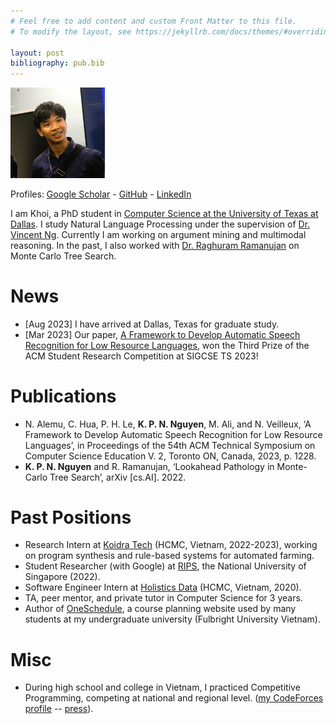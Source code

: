 ```yaml
---
# Feel free to add content and custom Front Matter to this file.
# To modify the layout, see https://jekyllrb.com/docs/themes/#overriding-theme-defaults

layout: post
bibliography: pub.bib
---
```


<img src='assets/ava-shirt.JPG' width="30%">

Profiles: [Google Scholar](https://scholar.google.com/citations?user=-oyrpkoAAAAJ&hl=en) - [GitHub](https://github.com/npnkhoi) - [LinkedIn](https://www.linkedin.com/in/npnkhoi/)

I am Khoi, a PhD student in [Computer Science at the University of Texas at Dallas](https://cs.utdallas.edu/). I study Natural Language Processing under the supervision of [Dr. Vincent Ng](https://www.hlt.utdallas.edu/~vince/). Currently I am working on argument mining and multimodal reasoning. In the past, I also worked with [Dr. Raghuram Ramanujan](https://www.davidson.edu/people/raghu-ramanujan) on Monte Carlo Tree Search.

<!-- Research interests:
1. Natural Language Processing: text embeddings, text generation, speech recognition, program synthesis, etc.
2. Computer game playing: reinforcement learning, adversarial search
3. Software Engineering by applying Machine Learning techniques -->

# News
- [Aug 2023] I have arrived at Dallas, Texas for graduate study.
- [Mar 2023] Our paper, [A Framework to Develop Automatic Speech Recognition for Low Resource Languages](https://dl.acm.org/doi/10.1145/3545947.3573271), won the Third Prize of the ACM Student Research Competition at SIGCSE TS 2023!

# Publications

- N. Alemu, C. Hua, P. H. Le, **K. P. N. Nguyen**, M. Ali, and N. Veilleux, ‘A Framework to Develop Automatic Speech Recognition for Low Resource Languages’, in Proceedings of the 54th ACM Technical Symposium on Computer Science Education V. 2, Toronto ON, Canada, 2023, p. 1228.
- **K. P. N. Nguyen** and R. Ramanujan, ‘Lookahead Pathology in Monte-Carlo Tree Search’, arXiv [cs.AI]. 2022.

# Past Positions
- Research Intern at [Koidra Tech](https://www.koidra.ai/) (HCMC, Vietnam, 2022-2023), working on program synthesis and rule-based systems for automated farming.
- Student Researcher (with Google) at [RIPS](https://ims.nus.edu.sg/events/rips2022/), the National University of Singapore (2022).
- Software Engineer Intern at [Holistics Data](https://www.holistics.io/) (HCMC, Vietnam, 2020).
- TA, peer mentor, and private tutor in Computer Science for 3 years.
- Author of [OneSchedule](https://npnkhoi.github.io/oneschedule/), a course planning website used by many students at my undergraduate university (Fulbright University Vietnam).



# Misc
- During high school and college in Vietnam, I practiced Competitive Programming, competing at national and regional level. ([my CodeForces profile](https://codeforces.com/profile/pazabol) -- [press](https://fulbright.edu.vn/fulbright-students-win-bronze-medal-at-icpc-asia-can-tho-regional-contest/)).
<!-- - Other press: [[1]](https://fulbright.edu.vn/fulbright-grants-first-awards-for-series-of-community-minded-projects/), [[2]](https://baokhanhhoa.vn/xa-hoi/giao-duc/201505/rieng-uoc-mo-chung-dam-me-2387073/) -->